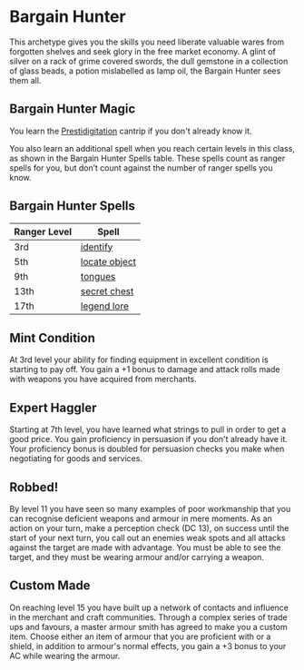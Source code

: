 Bargain Hunter
==============

This archetype gives you the skills you need liberate valuable wares from
forgotten shelves and seek glory in the free market economy.  A glint of
silver on a rack of grime covered swords, the dull gemstone in a collection of
glass beads, a potion mislabelled as lamp oil, the Bargain Hunter sees them
all.

Bargain Hunter Magic
--------------------

You learn the
[Prestidigitation](https://www.dndbeyond.com/spells/prestidigitation) cantrip
if you don't already know it. 

You also learn an additional spell when you reach certain levels in this
class, as shown in the Bargain Hunter Spells table. These spells count as
ranger spells for you, but don’t count against the number of ranger spells you
know.

Bargain Hunter Spells
---------------------

Ranger Level | Spell
-------------|--------
3rd 	     | [identify](https://www.dndbeyond.com/spells/identify)
5th 	     | [locate object](https://www.dndbeyond.com/spells/locate-object)
9th 	     | [tongues](https://www.dndbeyond.com/spells/tongues)
13th 	     | [secret chest](https://www.dndbeyond.com/spells/secret-chest)
17th 	     | [legend lore](https://www.dndbeyond.com/spells/legend-lore)

Mint Condition
--------------

At 3rd level your ability for finding equipment in excellent condition is
starting to pay off. You gain a +1 bonus to damage and attack rolls made with
weapons you have acquired from merchants.

Expert Haggler
--------------

Starting at 7th level, you have learned what strings to pull in order to get a
good price. You gain proficiency in persuasion if you don't already have it.
Your proficiency bonus is doubled for persuasion checks you make when
negotiating for goods and services.

Robbed!
-------

By level 11 you have seen so many examples of poor workmanship that you can recognise deficient weapons and armour in mere moments.  As an action on your turn, make a perception check (DC 13), on success until the start of your next turn, you call out an enemies weak spots and all attacks against the target are made with advantage. You must be able to see the target, and they must be wearing armour and/or carrying a weapon.

Custom Made
-----------

On reaching level 15 you have built up a network of contacts and influence in
the merchant and craft communities. Through a complex series of trade ups and
favours, a master armour smith has agreed to make you a custom item. Choose
either an item of armour that you are proficient with or a shield, in addition
to armour's normal effects, you gain a +3 bonus to your AC while wearing the
armour.
